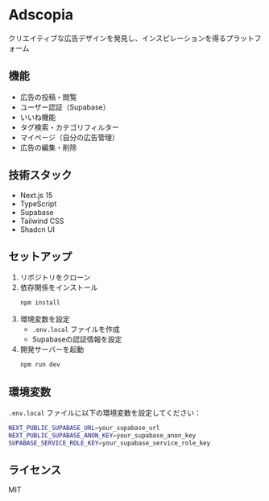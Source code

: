 # Adscopia

クリエイティブな広告デザインを発見し、インスピレーションを得るプラットフォーム

## 機能

- 広告の投稿・閲覧
- ユーザー認証（Supabase）
- いいね機能
- タグ検索・カテゴリフィルター
- マイページ（自分の広告管理）
- 広告の編集・削除

## 技術スタック

- Next.js 15
- TypeScript
- Supabase
- Tailwind CSS
- Shadcn UI

## セットアップ

1. リポジトリをクローン
2. 依存関係をインストール
   ```bash
   npm install
   ```
3. 環境変数を設定
   - `.env.local` ファイルを作成
   - Supabaseの認証情報を設定
4. 開発サーバーを起動
   ```bash
   npm run dev
   ```

## 環境変数

`.env.local` ファイルに以下の環境変数を設定してください：

```bash
NEXT_PUBLIC_SUPABASE_URL=your_supabase_url
NEXT_PUBLIC_SUPABASE_ANON_KEY=your_supabase_anon_key
SUPABASE_SERVICE_ROLE_KEY=your_supabase_service_role_key
```

## ライセンス

MIT
